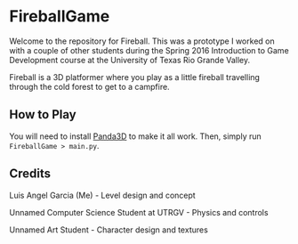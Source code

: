﻿# FireballGame

Welcome to the repository for Fireball. This was a prototype I worked on with a couple of other students during the Spring 2016 Introduction to Game Development course at the University of Texas Rio Grande Valley.

Fireball is a 3D platformer where you play as a little fireball travelling through the cold forest to get to a campfire.

## How to Play

You will need to install [Panda3D](https://www.panda3d.org/) to make it all work. Then, simply run ``FireballGame > main.py``.

## Credits

Luis Angel Garcia (Me) - Level design and concept

Unnamed Computer Science Student at UTRGV - Physics and controls

Unnamed Art Student - Character design and textures
